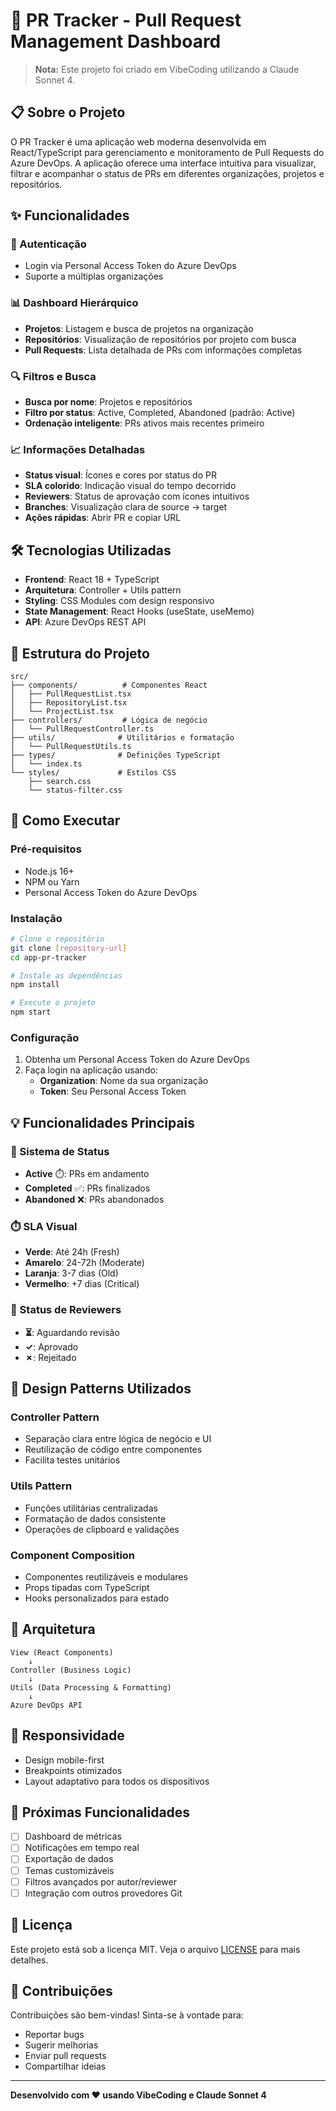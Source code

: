 # 🚀 PR Tracker - Pull Request Management Dashboard

> **Nota:** Este projeto foi criado em VibeCoding utilizando a Claude Sonnet 4.

## 📋 Sobre o Projeto

O PR Tracker é uma aplicação web moderna desenvolvida em React/TypeScript para gerenciamento e monitoramento de Pull Requests do Azure DevOps. A aplicação oferece uma interface intuitiva para visualizar, filtrar e acompanhar o status de PRs em diferentes organizações, projetos e repositórios.

## ✨ Funcionalidades

### 🔐 Autenticação
- Login via Personal Access Token do Azure DevOps
- Suporte a múltiplas organizações

### 📊 Dashboard Hierárquico
- **Projetos**: Listagem e busca de projetos na organização
- **Repositórios**: Visualização de repositórios por projeto com busca
- **Pull Requests**: Lista detalhada de PRs com informações completas

### 🔍 Filtros e Busca
- **Busca por nome**: Projetos e repositórios
- **Filtro por status**: Active, Completed, Abandoned (padrão: Active)
- **Ordenação inteligente**: PRs ativos mais recentes primeiro

### 📈 Informações Detalhadas
- **Status visual**: Ícones e cores por status do PR
- **SLA colorido**: Indicação visual do tempo decorrido
- **Reviewers**: Status de aprovação com ícones intuitivos
- **Branches**: Visualização clara de source → target
- **Ações rápidas**: Abrir PR e copiar URL

## 🛠️ Tecnologias Utilizadas

- **Frontend**: React 18 + TypeScript
- **Arquitetura**: Controller + Utils pattern
- **Styling**: CSS Modules com design responsivo
- **State Management**: React Hooks (useState, useMemo)
- **API**: Azure DevOps REST API

## 📁 Estrutura do Projeto

```
src/
├── components/          # Componentes React
│   ├── PullRequestList.tsx
│   ├── RepositoryList.tsx
│   └── ProjectList.tsx
├── controllers/         # Lógica de negócio
│   └── PullRequestController.ts
├── utils/              # Utilitários e formatação
│   └── PullRequestUtils.ts
├── types/              # Definições TypeScript
│   └── index.ts
└── styles/             # Estilos CSS
    ├── search.css
    └── status-filter.css
```

## 🚀 Como Executar

### Pré-requisitos
- Node.js 16+
- NPM ou Yarn
- Personal Access Token do Azure DevOps

### Instalação
```bash
# Clone o repositório
git clone [repository-url]
cd app-pr-tracker

# Instale as dependências
npm install

# Execute o projeto
npm start
```

### Configuração
1. Obtenha um Personal Access Token do Azure DevOps
2. Faça login na aplicação usando:
   - **Organization**: Nome da sua organização
   - **Token**: Seu Personal Access Token

## 💡 Funcionalidades Principais

### 🎯 Sistema de Status
- **Active** ⏱️: PRs em andamento
- **Completed** ✅: PRs finalizados
- **Abandoned** ❌: PRs abandonados

### ⏱️ SLA Visual
- **Verde**: Até 24h (Fresh)
- **Amarelo**: 24-72h (Moderate)
- **Laranja**: 3-7 dias (Old)
- **Vermelho**: +7 dias (Critical)

### 👥 Status de Reviewers
- **⏳**: Aguardando revisão
- **✓**: Aprovado
- **✗**: Rejeitado

## 🎨 Design Patterns Utilizados

### Controller Pattern
- Separação clara entre lógica de negócio e UI
- Reutilização de código entre componentes
- Facilita testes unitários

### Utils Pattern
- Funções utilitárias centralizadas
- Formatação de dados consistente
- Operações de clipboard e validações

### Component Composition
- Componentes reutilizáveis e modulares
- Props tipadas com TypeScript
- Hooks personalizados para estado

## 🔧 Arquitetura

```
View (React Components)
    ↓
Controller (Business Logic)
    ↓
Utils (Data Processing & Formatting)
    ↓
Azure DevOps API
```

## 📱 Responsividade

- Design mobile-first
- Breakpoints otimizados
- Layout adaptativo para todos os dispositivos

## 🚧 Próximas Funcionalidades

- [ ] Dashboard de métricas
- [ ] Notificações em tempo real
- [ ] Exportação de dados
- [ ] Temas customizáveis
- [ ] Filtros avançados por autor/reviewer
- [ ] Integração com outros provedores Git

## 📄 Licença

Este projeto está sob a licença MIT. Veja o arquivo [LICENSE](LICENSE) para mais detalhes.

## 🤝 Contribuições

Contribuições são bem-vindas! Sinta-se à vontade para:
- Reportar bugs
- Sugerir melhorias
- Enviar pull requests
- Compartilhar ideias

---

**Desenvolvido com ❤️ usando VibeCoding e Claude Sonnet 4**
